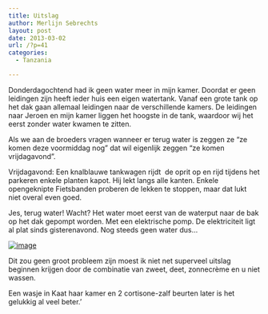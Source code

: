 ```yaml
---
title: Uitslag
author: Merlijn Sebrechts
layout: post
date: 2013-03-02
url: /?p=41
categories:
  - Tanzania

---
```

Donderdagochtend had ik geen water meer in mijn kamer. Doordat er geen leidingen zijn heeft ieder huis een eigen watertank. Vanaf een grote tank op het dak gaan allemaal leidingen naar de verschillende kamers. De leidingen naar Jeroen en mijn kamer liggen het hoogste in de tank, waardoor wij het eerst zonder water kwamen te zitten.

Als we aan de broeders vragen wanneer er terug water is zeggen ze &#8220;ze komen deze voormiddag nog&#8221; dat wil eigenlijk zeggen &#8220;ze komen vrijdagavond&#8221;.

Vrijdagavond: Een knalblauwe tankwagen rijdt  de oprit op en rijd tijdens het parkeren enkele planten kapot. Hij lekt langs alle kanten. Enkele opengeknipte Fietsbanden proberen de lekken te stoppen, maar dat lukt niet overal even goed.

Jes, terug water! Wacht? Het water moet eerst van de waterput naar de bak op het dak gepompt worden. Met een elektrische pomp. De elektriciteit ligt al plat sinds gisterenavond. Nog steeds geen water dus&#8230;

[<img title="DSC_0166.jpg" class="alignnone size-full" alt="image" src="http://178.62.244.89/wp-content/uploads/2013/03/wpid-DSC_0166.jpg" />][1]

Dit zou geen groot probleem zijn moest ik niet net superveel uitslag beginnen krijgen door de combinatie van zweet, deet, zonnecrème en u niet wassen.

Een wasje in Kaat haar kamer en 2 cortisone-zalf beurten later is het gelukkig al veel beter.&#8217;

 [1]: http://178.62.244.89/wp-content/uploads/2013/03/wpid-DSC_0166.jpg